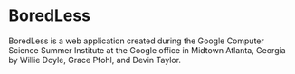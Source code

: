 # BoredLess


BoredLess is a web application created during the Google Computer Science Summer Institute at the Google office in Midtown Atlanta, Georgia by Willie Doyle, Grace Pfohl, and Devin Taylor.
